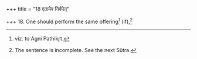 +++
title = "18 एतामेव निर्वपेत्"

+++
18. One should perform the same offering[^1] (if),[^2]  



[^1]: viz. to Agni Pathikr̥t.   

[^2]: The sentence is incomplete. See the next Sūtra.
